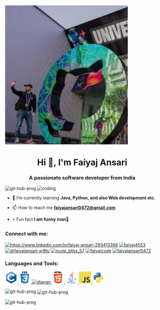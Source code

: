 ![logo](https://github.com/Git-Hub-prog/Git-Hub-prog/blob/main/Screenshot%202025-05-18%20225957.png)
<h1 align="center">Hi 👋, I'm Faiyaj Ansari</h1>
<h3 align="center">A passionate software developer from India</h3>

<img align="right" alt="coding" width ="400" src="https://camo.githubusercontent.com/4d9f5ecceb711eec6e2018f38a5677dc657c9738d4a65ba3b928c41c0a45b439/68747470733a2f2f6d69726f2e6d656469756d2e636f6d2f6d61782f313336302f302a37513379765349765f7430696f4a2d5a2e676966">

<p align="left"> <img src="https://komarev.com/ghpvc/?username=git-hub-prog&label=Profile%20views&color=0e75b6&style=flat" alt="git-hub-prog" /> </p>

- 🌱 I’m currently learning **Java, Python, and also Web development etc.**

- 📫 How to reach me **faiyajansari0472@gmail.com**

- ⚡ Fun fact **I am funny man🤣**

<h3 align="left">Connect with me:</h3>
<p align="left">
<a href="https://fb.com/https://www.linkedin.com/in/faiyaj-ansari-293413366" target="blank"><img align="center" src="https://raw.githubusercontent.com/rahuldkjain/github-profile-readme-generator/master/src/images/icons/Social/facebook.svg" alt="https://www.linkedin.com/in/faiyaj-ansari-293413366" height="30" width="40" /></a>
<a href="https://instagram.com/faiyaj4553" target="blank"><img align="center" src="https://raw.githubusercontent.com/rahuldkjain/github-profile-readme-generator/master/src/images/icons/Social/instagram.svg" alt="faiyaj4553" height="30" width="40" /></a>
<a href="https://www.youtube.com/c/@faiyajansari-xr8tu" target="blank"><img align="center" src="https://raw.githubusercontent.com/rahuldkjain/github-profile-readme-generator/master/src/images/icons/Social/youtube.svg" alt="@faiyajansari-xr8tu" height="30" width="40" /></a>
<a href="https://www.codechef.com/users/route_bliss_57" target="blank"><img align="center" src="https://cdn.jsdelivr.net/npm/simple-icons@3.1.0/icons/codechef.svg" alt="route_bliss_57" height="30" width="40" /></a>
<a href="https://codeforces.com/profile/faiyajcode" target="blank"><img align="center" src="https://raw.githubusercontent.com/rahuldkjain/github-profile-readme-generator/master/src/images/icons/Social/codeforces.svg" alt="faiyajcode" height="30" width="40" /></a>
<a href="https://www.hackerearth.com/faiyajansari0472" target="blank"><img align="center" src="https://raw.githubusercontent.com/rahuldkjain/github-profile-readme-generator/master/src/images/icons/Social/hackerearth.svg" alt="faiyajansari0472" height="30" width="40" /></a>
</p>

<h3 align="left">Languages and Tools:</h3>
<p align="left"> <a href="https://www.cprogramming.com/" target="_blank" rel="noreferrer"> <img src="https://raw.githubusercontent.com/devicons/devicon/master/icons/c/c-original.svg" alt="c" width="40" height="40"/> </a> <a href="https://www.w3schools.com/css/" target="_blank" rel="noreferrer"> <img src="https://raw.githubusercontent.com/devicons/devicon/master/icons/css3/css3-original-wordmark.svg" alt="css3" width="40" height="40"/> </a> <a href="https://www.djangoproject.com/" target="_blank" rel="noreferrer"> <img src="https://cdn.worldvectorlogo.com/logos/django.svg" alt="django" width="40" height="40"/> </a> <a href="https://www.w3.org/html/" target="_blank" rel="noreferrer"> <img src="https://raw.githubusercontent.com/devicons/devicon/master/icons/html5/html5-original-wordmark.svg" alt="html5" width="40" height="40"/> </a> <a href="https://www.java.com" target="_blank" rel="noreferrer"> <img src="https://raw.githubusercontent.com/devicons/devicon/master/icons/java/java-original.svg" alt="java" width="40" height="40"/> </a> <a href="https://developer.mozilla.org/en-US/docs/Web/JavaScript" target="_blank" rel="noreferrer"> <img src="https://raw.githubusercontent.com/devicons/devicon/master/icons/javascript/javascript-original.svg" alt="javascript" width="40" height="40"/> </a> <a href="https://www.python.org" target="_blank" rel="noreferrer"> <img src="https://raw.githubusercontent.com/devicons/devicon/master/icons/python/python-original.svg" alt="python" width="40" height="40"/> </a> </p>

<p><img align="left" src="https://github-readme-stats.vercel.app/api/top-langs?username=git-hub-prog&show_icons=true&locale=en&layout=compact" alt="git-hub-prog" /></p>

<p>&nbsp;<img align="center" src="https://github-readme-stats.vercel.app/api?username=git-hub-prog&show_icons=true&locale=en" alt="git-hub-prog" /></p>

<p><img align="center" src="https://github-readme-streak-stats.herokuapp.com/?user=git-hub-prog&" alt="git-hub-prog" /></p>
